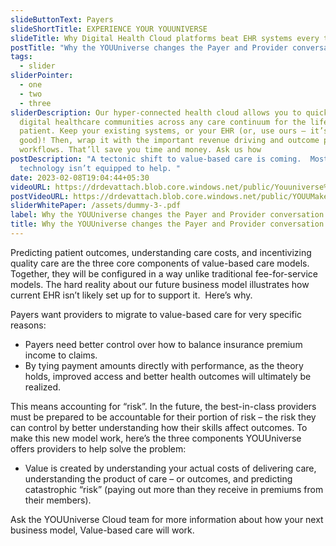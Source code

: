 ```yaml
---
slideButtonText: Payers
slideShortTitle: EXPERIENCE YOUR YOUUNIVERSE
slideTitle: Why Digital Health Cloud platforms beat EHR systems every time
postTitle: "Why the YOUUniverse changes the Payer and Provider conversation "
tags:
  - slider
sliderPointer:
  - one
  - two
  - three
sliderDescription: Our hyper-connected health cloud allows you to quickly build
  digital healthcare communities across any care continuum for the life of the
  patient. Keep your existing systems, or your EHR (or, use ours – it’s really
  good)! Then, wrap it with the important revenue driving and outcome producing
  workflows. That’ll save you time and money. Ask us how
postDescription: "A tectonic shift to value-based care is coming.  Most EHR
  technology isn’t equipped to help. "
date: 2023-02-08T19:04:44+05:30
videoURL: https://drdevattach.blob.core.windows.net/public/Youuniverse%20Health%20Cloud.mp4
postVideoURL: https://drdevattach.blob.core.windows.net/public/YOUUMakesValueBasedPaymentEasy.mp4
sliderWhitePaper: /assets/dummy-3-.pdf
label: Why the YOUUniverse changes the Payer and Provider conversation
title: Why the YOUUniverse changes the Payer and Provider conversation
---
```



Predicting patient outcomes, understanding care costs, and incentivizing quality care are the three core components of value-based care models. Together, they will be configured in a way unlike traditional fee-for-service models. The hard reality about our future business model illustrates how current EHR isn’t likely set up for to support it.  Here’s why.

Payers want providers to migrate to value-based care for very specific reasons:

* Payers need better control over how to balance insurance premium income to claims.  
* By tying payment amounts directly with performance, as the theory holds, improved access and better health outcomes will ultimately be realized.

This means accounting for “risk”. In the future, the best-in-class providers must be prepared to be accountable for their portion of risk – the risk they can control by better understanding how their skills affect outcomes. To make this new model work, here’s the three components YOUUniverse offers providers to help solve the problem:

* Value is created by understanding your actual costs of delivering care, understanding the product of care – or outcomes, and predicting catastrophic “risk” (paying out more than they receive in premiums from their members). 

Ask the YOUUniverse Cloud team for more information about how your next business model, Value-based care will work.